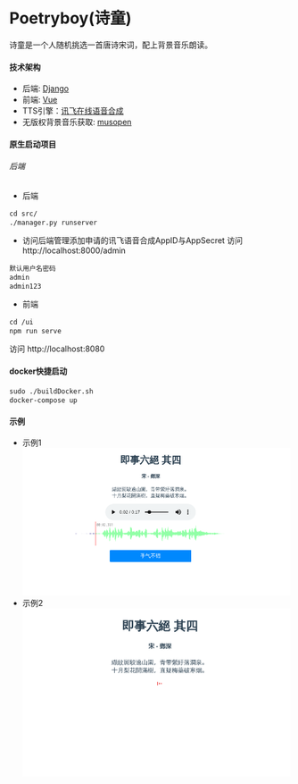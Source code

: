 # Poetryboy(诗童)
诗童是一个人随机挑选一首唐诗宋词，配上背景音乐朗读。

#### 技术架构
- 后端: [Django](https://www.djangoproject.com/)
- 前端: [Vue](https://cn.vuejs.org/index.html)
- TTS引擎：[讯飞在线语音合成](https://www.xfyun.cn/services/online_tts)
- 无版权背景音乐获取: [musopen](https://.org/music/)
#### 原生启动项目
###### 后端
- 后端
```
cd src/
./manager.py runserver
```

- 访问后端管理添加申请的讯飞语音合成AppID与AppSecret
访问 http://localhost:8000/admin
```
默认用户名密码
admin
admin123
```

- 前端
```
cd /ui
npm run serve
```
访问 http://localhost:8080

#### docker快捷启动
```
sudo ./buildDocker.sh
docker-compose up
```
#### 示例
- 示例1
![示例１](./images/1.png)
- 示例2
![示例2](./images/2.png)